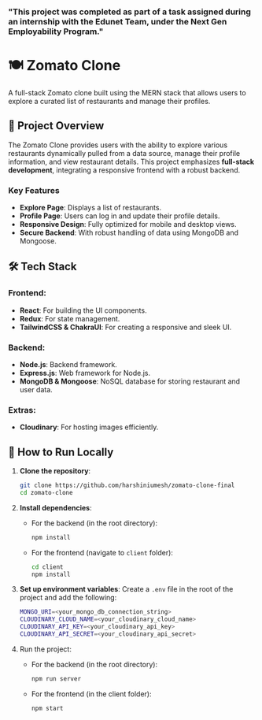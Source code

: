 
### "**This project was completed as part of a task assigned during an internship with the Edunet Team, under the Next Gen Employability Program**."

# 🍽️ Zomato Clone

A full-stack Zomato clone built using the MERN stack that allows users to explore a curated list of restaurants and manage their profiles.



## 📂 Project Overview

The Zomato Clone provides users with the ability to explore various restaurants dynamically pulled from a data source, manage their profile information, and view restaurant details. This project emphasizes **full-stack development**, integrating a responsive frontend with a robust backend.

### Key Features

- **Explore Page**: Displays a list of restaurants.
- **Profile Page**: Users can log in and update their profile details.
- **Responsive Design**: Fully optimized for mobile and desktop views.
- **Secure Backend**: With robust handling of data using MongoDB and Mongoose.

## 🛠️ Tech Stack

### Frontend:
- **React**: For building the UI components.
- **Redux**: For state management.
- **TailwindCSS & ChakraUI**: For creating a responsive and sleek UI.

### Backend:
- **Node.js**: Backend framework.
- **Express.js**: Web framework for Node.js.
- **MongoDB & Mongoose**: NoSQL database for storing restaurant and user data.

### Extras:
- **Cloudinary**: For hosting images efficiently.

## 🚀 How to Run Locally

1. **Clone the repository**:
    ```bash
    git clone https://github.com/harshiniumesh/zomato-clone-final
    cd zomato-clone
    ```

2. **Install dependencies**:
    - For the backend (in the root directory):
      ```bash
      npm install
      ```
    - For the frontend (navigate to `client` folder):
      ```bash
      cd client
      npm install
      ```

3. **Set up environment variables**:
   Create a `.env` file in the root of the project and add the following:
   ```bash
   MONGO_URI=<your_mongo_db_connection_string>
   CLOUDINARY_CLOUD_NAME=<your_cloudinary_cloud_name>
   CLOUDINARY_API_KEY=<your_cloudinary_api_key>
   CLOUDINARY_API_SECRET=<your_cloudinary_api_secret>

4. Run the project:
   - For the backend (in the root directory):
     ```bash 
     npm run server
     ```
   - For the frontend (in the client folder):
     ```bash
     npm start
     ```

